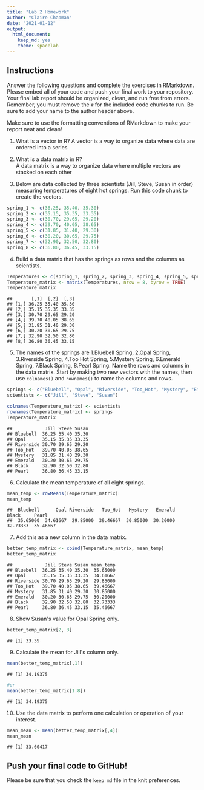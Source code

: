 ```yaml
---
title: "Lab 2 Homework"
author: "Claire Chapman"
date: "2021-01-12"
output:
  html_document:
    keep_md: yes
    theme: spacelab
---
```


## Instructions
Answer the following questions and complete the exercises in RMarkdown. Please embed all of your code and push your final work to your repository. Your final lab report should be organized, clean, and run free from errors. Remember, you must remove the `#` for the included code chunks to run. Be sure to add your name to the author header above.  

Make sure to use the formatting conventions of RMarkdown to make your report neat and clean!  

1. What is a vector in R?
A vector is a way to organize data where data are ordered into a series

2. What is a data matrix in R?  
A data matrix is a way to organize data where multiple vectors are stacked on each other

3. Below are data collected by three scientists (Jill, Steve, Susan in order) measuring temperatures of eight hot springs. Run this code chunk to create the vectors.  

```r
spring_1 <- c(36.25, 35.40, 35.30)
spring_2 <- c(35.15, 35.35, 33.35)
spring_3 <- c(30.70, 29.65, 29.20)
spring_4 <- c(39.70, 40.05, 38.65)
spring_5 <- c(31.85, 31.40, 29.30)
spring_6 <- c(30.20, 30.65, 29.75)
spring_7 <- c(32.90, 32.50, 32.80)
spring_8 <- c(36.80, 36.45, 33.15)
```

4. Build a data matrix that has the springs as rows and the columns as scientists.

```r
Temperatures <- c(spring_1, spring_2, spring_3, spring_4, spring_5, spring_6, spring_7, spring_8)
Temperature_matrix <- matrix(Temperatures, nrow = 8, byrow = TRUE)
Temperature_matrix
```

```
##       [,1]  [,2]  [,3]
## [1,] 36.25 35.40 35.30
## [2,] 35.15 35.35 33.35
## [3,] 30.70 29.65 29.20
## [4,] 39.70 40.05 38.65
## [5,] 31.85 31.40 29.30
## [6,] 30.20 30.65 29.75
## [7,] 32.90 32.50 32.80
## [8,] 36.80 36.45 33.15
```


5. The names of the springs are 1.Bluebell Spring, 2.Opal Spring, 3.Riverside Spring, 4.Too Hot Spring, 5.Mystery Spring, 6.Emerald Spring, 7.Black Spring, 8.Pearl Spring. Name the rows and columns in the data matrix. Start by making two new vectors with the names, then use `colnames()` and `rownames()` to name the columns and rows.

```r
springs <- c("Bluebell", "Opal", "Riverside", "Too_Hot", "Mystery", "Emerald", "Black", "Pearl")
scientists <- c("Jill", "Steve", "Susan")

colnames(Temperature_matrix) <- scientists
rownames(Temperature_matrix) <- springs
Temperature_matrix
```

```
##            Jill Steve Susan
## Bluebell  36.25 35.40 35.30
## Opal      35.15 35.35 33.35
## Riverside 30.70 29.65 29.20
## Too_Hot   39.70 40.05 38.65
## Mystery   31.85 31.40 29.30
## Emerald   30.20 30.65 29.75
## Black     32.90 32.50 32.80
## Pearl     36.80 36.45 33.15
```


6. Calculate the mean temperature of all eight springs.

```r
mean_temp <- rowMeans(Temperature_matrix)
mean_temp
```

```
##  Bluebell      Opal Riverside   Too_Hot   Mystery   Emerald     Black     Pearl 
##  35.65000  34.61667  29.85000  39.46667  30.85000  30.20000  32.73333  35.46667
```


7. Add this as a new column in the data matrix.

```r
better_temp_matrix <- cbind(Temperature_matrix, mean_temp)
better_temp_matrix
```

```
##            Jill Steve Susan mean_temp
## Bluebell  36.25 35.40 35.30  35.65000
## Opal      35.15 35.35 33.35  34.61667
## Riverside 30.70 29.65 29.20  29.85000
## Too_Hot   39.70 40.05 38.65  39.46667
## Mystery   31.85 31.40 29.30  30.85000
## Emerald   30.20 30.65 29.75  30.20000
## Black     32.90 32.50 32.80  32.73333
## Pearl     36.80 36.45 33.15  35.46667
```


8. Show Susan's value for Opal Spring only.

```r
better_temp_matrix[2, 3]
```

```
## [1] 33.35
```


9. Calculate the mean for Jill's column only.  

```r
mean(better_temp_matrix[,1])
```

```
## [1] 34.19375
```

```r
#or
mean(better_temp_matrix[1:8])
```

```
## [1] 34.19375
```


10. Use the data matrix to perform one calculation or operation of your interest.

```r
mean_mean <- mean(better_temp_matrix[,4])
mean_mean
```

```
## [1] 33.60417
```


## Push your final code to GitHub!
Please be sure that you check the `keep md` file in the knit preferences.  

